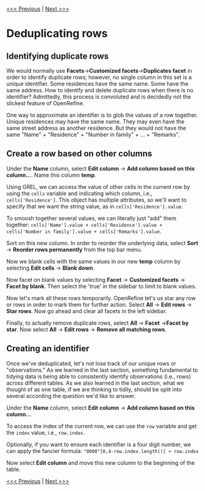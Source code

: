 [<<< Previous](tidy-vs-messy-ii.md) | [Next >>>](exporting-data.md)

# Deduplicating rows

## Identifying duplicate rows

We would normally use **Facets**->**Customized facets**->**Duplicates facet** in order to identify duplicate rows; however, no single column in this set is a unique identifier. Some residences have the same name. Some have the same address. How to identify and delete duplicate rows when there is no identifier? Admittedly, this process is convoluted and is decidedly not the slickest feature of OpenRefine.

One way to approximate an identifier is to glob the values of a row together. Unique residences may have the same name. They may even have the same street address as another residence. But they would not have the same "Name" + "Residence" + "Number in family" + ... + "Remarks".

## Create a row based on other columns

Under the **Name** column, select **Edit column** -> **Add column based on this column...**. Name this column **temp**.

Using GREL, we can access the value of other cells in the current row by using the `cells` variable and indicating which column, i.e., `cells['Residence']`. This object has multiple attributes, so we'll want to specify that we want the string value, as in `cells['Residence'].value`.

To smoosh together several values, we can literally just "add" them together:
 `cells['Name'].value + cells['Residence'].value + cells['Number in family'].value + cells['Remarks'].value`.

Sort on this new column. In order to reorder the underlying data, select **Sort** -> **Reorder rows permanently** from the top bar menu.

Now we blank cells with the same values in our new **temp** column by selecting **Edit cells** -> **Blank down**.

Now facet on blank values by selecting **Facet** -> **Customized facets** -> **Facet by blank**. Then select the 'true' in the sidebar to limit to blank values.

Now let's mark all these rows temporarily. OpenRefine let's us star any row or rows in order to mark them for further action. Select **All** -> **Edit rows** -> **Star rows**. Now go ahead and clear all facets in the left sidebar.

Finally, to actually remove duplicate rows, select **All** -> **Facet** ->**Facet by star**. Now select **All** -> **Edit rows** -> **Remove all matching rows**.

## Creating an identifier

Once we've deduplicated, let's not lose track of our unique rows or "observations." As we learned in the last section, something fundamental to tidying data is being able to consistently identify observations (i.e., rows) across different tables. As we also learned in the last section, what we thought of as one table, if we are thinking to tidily, should be split into several according the question we'd like to answer.

Under the **Name** column, select **Edit column** -> **Add column based on this column...**

To access the index of the current row, we can use the `row` variable and get the `index` value, i.e., `row.index`.

Optionally, if you want to ensure each identifier is a four digit number, we can apply the fancier formula: `"0000"[0,4-row.index.length()] + row.index`

Now select **Edit column** and move this new column to the beginning of the table.

[<<< Previous](tidy-vs-messy-ii.md) | [Next >>>](exporting-data.md)